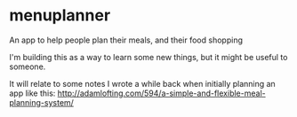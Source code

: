 menuplanner
===========

An app to help people plan their meals, and their food shopping

I'm building this as a way to learn some new things, but it might be useful to someone.

It will relate to some notes I wrote a while back when initially planning an app like this:
http://adamlofting.com/594/a-simple-and-flexible-meal-planning-system/